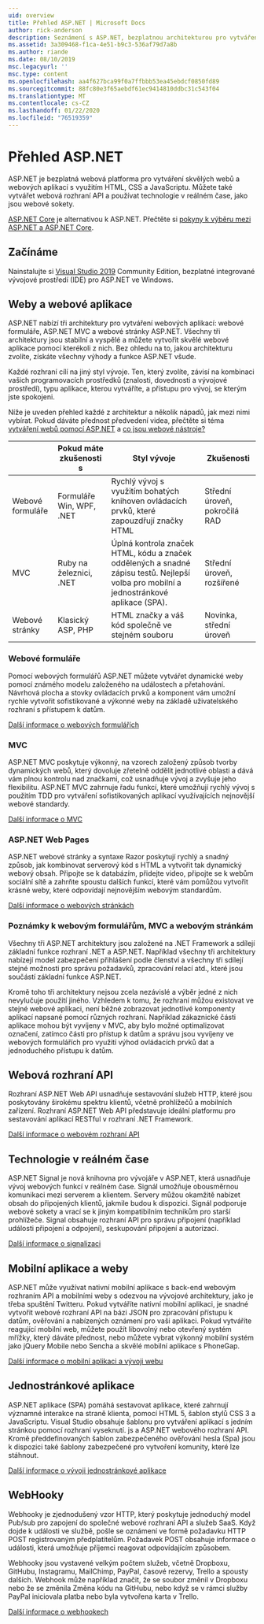 ```yaml
---
uid: overview
title: Přehled ASP.NET | Microsoft Docs
author: rick-anderson
description: Seznámení s ASP.NET, bezplatnou architekturou pro vytváření webů, webových aplikací a webových rozhraní API.
ms.assetid: 3a309468-f1ca-4e51-b9c3-536af79d7a8b
ms.author: riande
ms.date: 08/10/2019
msc.legacyurl: ''
msc.type: content
ms.openlocfilehash: aa4f627bca99f0a7ffbbb53ea45ebdcf0850fd89
ms.sourcegitcommit: 88fc80e3f65aebdf61ec9414810ddbc31c543f04
ms.translationtype: MT
ms.contentlocale: cs-CZ
ms.lasthandoff: 01/22/2020
ms.locfileid: "76519359"
---
```

# <a name="aspnet-overview"></a>Přehled ASP.NET

ASP.NET je bezplatná webová platforma pro vytváření skvělých webů a webových aplikací s využitím HTML, CSS a JavaScriptu. Můžete také vytvářet webová rozhraní API a používat technologie v reálném čase, jako jsou webové sokety.

[ASP.NET Core](https://docs.microsoft.com/aspnet/core/) je alternativou k ASP.NET.  Přečtěte si [pokyny k výběru mezi ASP.NET a ASP.NET Core](https://docs.microsoft.com/aspnet/core/choose-aspnet-framework).

## <a name="get-started"></a>Začínáme

Nainstalujte si [Visual Studio 2019](https://visualstudio.microsoft.com/downloads/?utm_medium=microsoft&utm_source=docs.microsoft.com&utm_campaign=button+cta&utm_content=download+vs2019) Community Edition, bezplatné integrované vývojové prostředí (IDE) pro ASP.NET ve Windows.

## <a name="websites-and-web-applications"></a>Weby a webové aplikace

 ASP.NET nabízí tři architektury pro vytváření webových aplikací: webové formuláře, ASP.NET MVC a webové stránky ASP.NET. Všechny tři architektury jsou stabilní a vyspělé a můžete vytvořit skvělé webové aplikace pomocí kterékoli z nich. Bez ohledu na to, jakou architekturu zvolíte, získáte všechny výhody a funkce ASP.NET všude.

Každé rozhraní cílí na jiný styl vývoje. Ten, který zvolíte, závisí na kombinaci vašich programovacích prostředků (znalosti, dovednosti a vývojové prostředí), typu aplikace, kterou vytváříte, a přístupu pro vývoj, se kterým jste spokojeni.

Níže je uveden přehled každé z architektur a několik nápadů, jak mezi nimi vybírat. Pokud dáváte přednost předvedení videa, přečtěte si téma [vytváření webů pomocí ASP.NET](https://channel9.msdn.com/Blogs/ASP-NET-Site-Videos/Making-Websites-with-ASPNET) a [co jsou webové nástroje?](https://channel9.msdn.com/Blogs/ASP-NET-Site-Videos/what-is-web-tools)

|   | Pokud máte zkušenosti s | Styl vývoje | Zkušenosti |
|-----------|----------------------|-----------------------------------------------------|----------------|
| Webové formuláře | Formuláře Win, WPF, .NET | Rychlý vývoj s využitím bohatých knihoven ovládacích prvků, které zapouzdřují značky HTML | Střední úroveň, pokročilá RAD |
| MVC       | Ruby na železnici, .NET  | Úplná kontrola značek HTML, kódu a značek oddělených a snadné zápisu testů. Nejlepší volba pro mobilní a jednostránkové aplikace (SPA). | Střední úroveň, rozšířené |
| Webové stránky  | Klasický ASP, PHP     | HTML značky a váš kód společně ve stejném souboru | Novinka, střední úroveň |

### <a name="web-forms"></a>Webové formuláře

Pomocí webových formulářů ASP.NET můžete vytvářet dynamické weby pomocí známého modelu založeného na událostech a přetahování. Návrhová plocha a stovky ovládacích prvků a komponent vám umožní rychle vytvořit sofistikované a výkonné weby na základě uživatelského rozhraní s přístupem k datům.

[Další informace o webových formulářích](web-forms/index.md)

### <a name="mvc"></a>MVC

ASP.NET MVC poskytuje výkonný, na vzorech založený způsob tvorby dynamických webů, který dovoluje zřetelně oddělit jednotlivé oblasti a dává vám plnou kontrolu nad značkami, což usnadňuje vývoj a zvyšuje jeho flexibilitu. ASP.NET MVC zahrnuje řadu funkcí, které umožňují rychlý vývoj s použitím TDD pro vytváření sofistikovaných aplikací využívajících nejnovější webové standardy.

[Další informace o MVC](mvc/index.md)

### <a name="aspnet-web-pages"></a>ASP.NET Web Pages

ASP.NET webové stránky a syntaxe Razor poskytují rychlý a snadný způsob, jak kombinovat serverový kód s HTML a vytvořit tak dynamický webový obsah. Připojte se k databázím, přidejte video, připojte se k webům sociální sítě a zahrňte spoustu dalších funkcí, které vám pomůžou vytvořit krásné weby, které odpovídají nejnovějším webovým standardům.

[Další informace o webových stránkách](web-pages/index.md)

### <a name="notes-about-web-forms-mvc-and-web-pages"></a>Poznámky k webovým formulářům, MVC a webovým stránkám

Všechny tři ASP.NET architektury jsou založené na .NET Framework a sdílejí základní funkce rozhraní .NET a ASP.NET. Například všechny tři architektury nabízejí model zabezpečení přihlášení podle členství a všechny tři sdílejí stejné možnosti pro správu požadavků, zpracování relací atd., které jsou součástí základní funkce ASP.NET.

Kromě toho tři architektury nejsou zcela nezávislé a výběr jedné z nich nevylučuje použití jiného. Vzhledem k tomu, že rozhraní můžou existovat ve stejné webové aplikaci, není běžné zobrazovat jednotlivé komponenty aplikací napsané pomocí různých rozhraní. Například zákaznické části aplikace mohou být vyvíjeny v MVC, aby bylo možné optimalizovat označení, zatímco části pro přístup k datům a správu jsou vyvíjeny ve webových formulářích pro využití výhod ovládacích prvků dat a jednoduchého přístupu k datům.

## <a name="web-apis"></a>Webová rozhraní API

Rozhraní ASP.NET Web API usnadňuje sestavování služeb HTTP, které jsou poskytovány širokému spektru klientů, včetně prohlížečů a mobilních zařízení. Rozhraní ASP.NET Web API představuje ideální platformu pro sestavování aplikací RESTful v rozhraní .NET Framework.

[Další informace o webovém rozhraní API](web-api/index.md)

<!-- Put first under Web API TOC:  Watch video (9 minutes) https://channel9.msdn.com/Blogs/ASP-NET-Site-Videos/services-and-aspnet -->

## <a name="real-time-technologies"></a>Technologie v reálném čase

ASP.NET Signal je nová knihovna pro vývojáře v ASP.NET, která usnadňuje vývoj webových funkcí v reálném čase. Signál umožňuje obousměrnou komunikaci mezi serverem a klientem. Servery můžou okamžitě nabízet obsah do připojených klientů, jakmile budou k dispozici. Signál podporuje webové sokety a vrací se k jiným kompatibilním technikům pro starší prohlížeče. Signal obsahuje rozhraní API pro správu připojení (například události připojení a odpojení), seskupování připojení a autorizaci.

[Další informace o signalizaci](signalr/index.md)

<!-- Put first under SignalR TOC:  Watch video (6 minutes) https://channel9.msdn.com/Blogs/ASP-NET-Site-Videos/signalr-and-the-real-time-web -->

## <a name="mobile-apps-and-sites"></a>Mobilní aplikace a weby

ASP.NET může využívat nativní mobilní aplikace s back-end webovým rozhraním API a mobilními weby s odezvou na vývojové architektury, jako je třeba spuštění Twitteru. Pokud vytváříte nativní mobilní aplikaci, je snadné vytvořit webové rozhraní API na bázi JSON pro zpracování přístupu k datům, ověřování a nabízených oznámení pro vaši aplikaci. Pokud vytváříte reagující mobilní web, můžete použít libovolný nebo otevřený systém mřížky, který dáváte přednost, nebo můžete vybrat výkonný mobilní systém jako jQuery Mobile nebo Sencha a skvělé mobilní aplikace s PhoneGap.

[Další informace o mobilní aplikaci a vývoji webu](mobile/overview.md)

<!-- Put first under mobile TOC:  Watch video (11 minutes) https://channel9.msdn.com/Blogs/ASP-NET-Site-Videos/aspnet-and-mobile -->

## <a name="single-page-applications"></a>Jednostránkové aplikace

ASP.NET aplikace (SPA) pomáhá sestavovat aplikace, které zahrnují významné interakce na straně klienta, pomocí HTML 5, šablon stylů CSS 3 a JavaScriptu. Visual Studio obsahuje šablonu pro vytváření aplikací s jedním stránkou pomocí rozhraní vyseknutí. js a ASP.NET webového rozhraní API. Kromě předdefinovaných šablon zabezpečeného ověřování hesla (Spa) jsou k dispozici také šablony zabezpečené pro vytvoření komunity, které lze stáhnout.

[Další informace o vývoji jednostránkové aplikace](single-page-application/index.md)

## <a name="webhooks"></a>WebHooky

Webhooky je zjednodušený vzor HTTP, který poskytuje jednoduchý model Pub/sub pro zapojení do společné webové rozhraní API a služeb SaaS. Když dojde k události ve službě, pošle se oznámení ve formě požadavku HTTP POST registrovaným předplatitelům. Požadavek POST obsahuje informace o události, která umožňuje příjemci reagovat odpovídajícím způsobem.

Webhooky jsou vystavené velkým počtem služeb, včetně Dropboxu, GitHubu, Instagramu, MailChimp, PayPal, časové rezervy, Trello a spousty dalších. Webhook může například značit, že se soubor změnil v Dropboxu nebo že se změnila Změna kódu na GitHubu, nebo když se v rámci služby PayPal iniciovala platba nebo byla vytvořena karta v Trello.

[Další informace o webhookech](webhooks/index.md)

<!--
Create Deployment TOC based on https://www.asp.net/aspnet/overview/deployment
Copy deployment content map to MVC, WebForms, Web Pages, Web API sections.
Copy Web Deployment in Enterprise from WebForms to MVC
Move under ASP.NET Best practices
    What not to do in ASP.NET, and what to do instead https://review.docs.microsoft.cus/aspnet/aspnet/overview/web-development-best-practices/what-not-to-do-in-aspnet-and-what-to-do-instead
    Async and await https://channel9.msdn.com/Blogs/ASP-NET-Site-Videos/async-and-await
    Building Real World Cloud Apps with Azure https://review.docs.microsoft.com/aspnet/aspnet/overview/developing-apps-with-windows-azure/building-real-world-cloud-apps-with-windows-azure/introduction
    Hands on Lab: Maintainable Azure Websites: Managing Change and Scale https://review.docs.microsoft.com/aspnet/aspnet/overview/developing-apps-with-windows-azure/maintainable-azure-websites-managing-change-and-scale

-->
